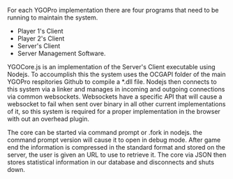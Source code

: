 For each YGOPro implementation there are four programs that need to be running to maintain the system.
* Player 1's Client
* Player 2's Client
* Server's Client
* Server Management Software.

YGOCore.js is an implementation of the Server's Client executable using Nodejs. To accoumplish this the system uses the OCGAPI folder of the main YGOPro respitories Github to compile a *.dll file. Nodejs then connects to this system via a linker and manages in incoming and outgoing connections via common websockets. Websockets have a specific API that will cause a websocket to fail when sent over binary in all other current implementations of it, so this system is required for a proper implementation in the browser with out an overhead plugin.

The core can be started via command prompt or .fork in nodejs. the command prompt version will cause it to open in debug mode. 
After game end the information is compressed in the standard format and  stored on the server, the user is given an URL to use to retrieve it. The core via JSON then stores statistical information in our database and disconnects and shuts down.